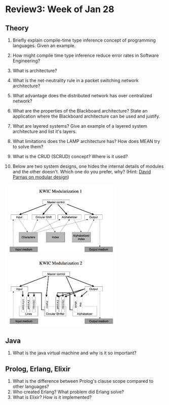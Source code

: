 # Review3: Week of Jan 28

## Theory
1. Briefly explain compile-time type inference concept of programming languages. Given an example. 
2. How might compile time type inference reduce error rates in Software Engineering?
3. What is architecture?

4. What is the net-neutrality rule in a packet switching network architecture?
5. What advantage does the distributed network has over centralized network?

6. What are the properties of the Blackboard architecture? State an application where the Blackboard architecture can be used and justify.
7. What are layered systems? Give an example of a layered system architecture and list it's layers.

8. What limitations does the LAMP architecture has? How does MEAN try to solve them?
9. What is the CRUD (SCRUD) concept? Where is it used?
10. Below are two system designs, one hides the internal details of modules and the other doesn't. Which one do you prefer, why? (Hint: [David Parnas on modular design](http://se16.unbox.org/_pdf/kwic.pdf)) 

<left><img src="/_img/kwic1.png" width=350></left><right><img src="/_img/kwic2.png" width=350></right>


## Java
1. What is the java virtual machine and why is it so important?

## Prolog, Erlang, Elixir
1. What is the difference between Prolog's clause scope compared to other languages?
2. Who created Erlang? What problem did Erlang solve?
3. What is Elixir? How is it implemented?



